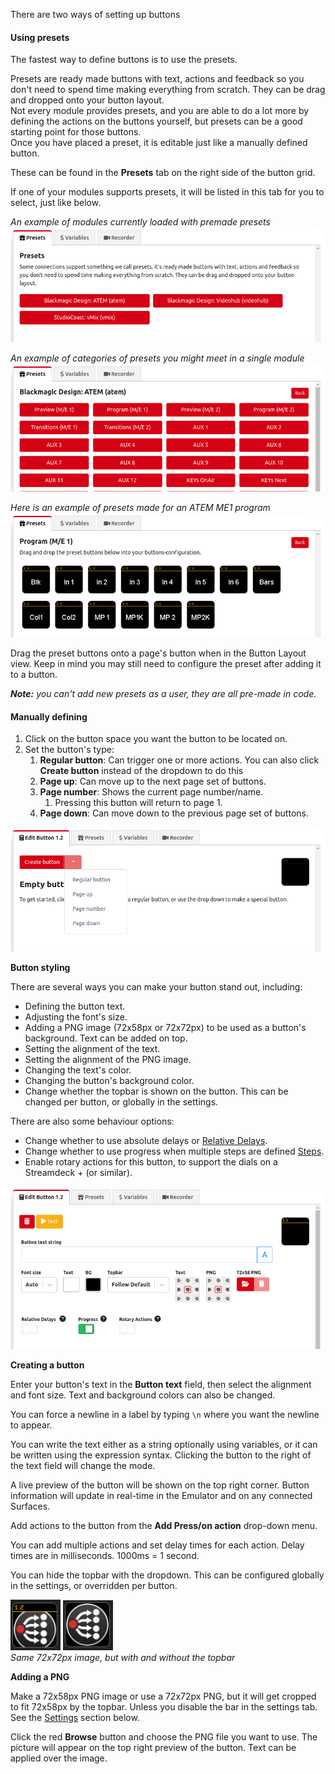 
There are two ways of setting up buttons

#### Using presets

The fastest way to define buttons is to use the presets. 

Presets are ready made buttons with text, actions and feedback so you don't need to spend time making everything from scratch. They can be drag and dropped onto your button layout.  
Not every module provides presets, and you are able to do a lot more by defining the actions on the buttons yourself, but presets can be a good starting point for those buttons.  
Once you have placed a preset, it is editable just like a manually defined button.

These can be found in the **Presets** tab on the right side of the button grid.

If one of your modules supports presets, it will be listed in this tab for you to select, just like below.

_An example of modules currently loaded with premade presets_  
![Preset Modules](images/preset-modules.png?raw=true 'Preset Modules')

_An example of categories of presets you might meet in a single module_  
![Preset Folders](images/preset-folders.png?raw=true 'Preset Folders')

_Here is an example of presets made for an ATEM ME1 program_  
![Preset Buttons](images/preset-buttons.png?raw=true 'Preset Buttons')

Drag the preset buttons onto a page's button when in the Button Layout view.
Keep in mind you may still need to configure the preset after adding it to a button.

_**Note:** you can't add new presets as a user, they are all pre-made in code._

#### Manually defining

1. Click on the button space you want the button to be located on.
2. Set the button's type:
   1. **Regular button**: Can trigger one or more actions. You can also click **Create button** instead of the dropdown to do this
   2. **Page up**: Can move up to the next page set of buttons.
   3. **Page number**: Shows the current page number/name.
      1. Pressing this button will return to page 1.
   4. **Page down**: Can move down to the previous page set of buttons.

![Selecting type](images/selecting-type.png?raw=true 'Selecting type')


**Button styling**

There are several ways you can make your button stand out, including:

- Defining the button text.
- Adjusting the font's size.
- Adding a PNG image (72x58px or 72x72px) to be used as a button's background. Text can be added on top.
- Setting the alignment of the text.
- Setting the alignment of the PNG image.
- Changing the text's color.
- Changing the button's background color.
- Change whether the topbar is shown on the button. This can be changed per button, or globally in the settings.

There are also some behaviour options:

- Change whether to use absolute delays or [Relative Delays](#header-delays).
- Change whether to use progress when multiple steps are defined [Steps](#header-steps).
- Enable rotary actions for this button, to support the dials on a Streamdeck + (or similar).


![Button config](images/button-config.png?raw=true 'Button config')

**Creating a button**

Enter your button's text in the **Button text** field, then select the alignment and font size. Text and background colors can also be changed.

You can force a newline in a label by typing `\n` where you want the newline to appear.

You can write the text either as a string optionally using variables, or it can be written using the expression syntax. Clicking the button to the right of the text field will change the mode.

A live preview of the button will be shown on the top right corner. Button information will update in real-time in the Emulator and on any connected Surfaces.

Add actions to the button from the **Add Press/on action** drop-down menu.

You can add multiple actions and set delay times for each action. Delay times are in milliseconds. 1000ms = 1 second.


You can hide the topbar with the dropdown. This can be configured globally in the settings, or overridden per button.

![Button with topbar](images/button-with-topbar.png?raw=true 'Button with topbar') ![Button without topbar](images/button-without-topbar.png?raw=true 'Button without topbar')  
_Same 72x72px image, but with and without the topbar_


**Adding a PNG**

Make a 72x58px PNG image or use a 72x72px PNG, but it will get cropped to fit 72x58px by the topbar. Unless you disable the bar in the settings tab. See the [Settings](#header-5-settings) section below.

Click the red **Browse** button and choose the PNG file you want to use. The picture will appear on the top right preview of the button. Text can be applied over the image.
